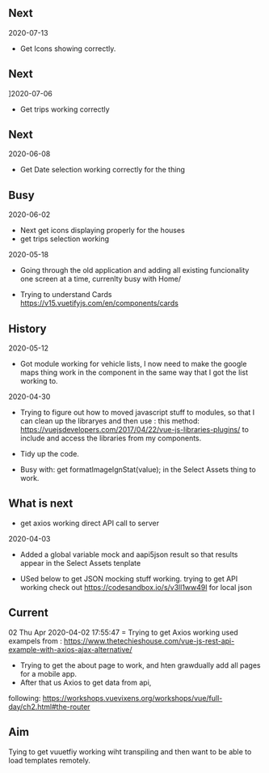 ## Next
2020-07-13
- Get Icons showing correctly. 

## Next
]2020-07-06
- Get trips working correctly

## Next

2020-06-08

- Get Date selection working correctly for the thing

## Busy

2020-06-02

- Next get icons displaying properly for the houses
- get trips selection working

2020-05-18

- Going through the old application and adding all existing funcionality one screen at a time,
  currenlty busy with Home/

- Trying to understand Cards
  https://v15.vuetifyjs.com/en/components/cards

## History

2020-05-12

- Got module working for vehicle lists, I now need to make the google maps thing work in the component
  in the same way that I got the list working
  to.

2020-04-30

- Trying to figure out how to moved javascript stuff to modules, so that I can clean
  up the libraryes and then use : this method: https://vuejsdevelopers.com/2017/04/22/vue-js-libraries-plugins/
  to include and access the libraries from my components.

- Tidy up the code.
- Busy with: get formatImageIgnStat(value); in the Select Assets thing to work.

## What is next

- get axios working direct API call to server

2020-04-03

- Added a global variable mock and aapi5json result so that results appear in the
  Select Assets tenplate

- USed below to get JSON mocking stuff working. trying to get API working
  check out https://codesandbox.io/s/v3ll1ww49l for local json

## Current

02 Thu Apr 2020-04-02 17:55:47
= Trying to get Axios working used exampels from :
https://www.thetechieshouse.com/vue-js-rest-api-example-with-axios-ajax-alternative/

- Trying to get the about page to work, and hten grawdually add all pages
  for a mobile app.
- After that us Axios to get data from api,

following:
https://workshops.vuevixens.org/workshops/vue/full-day/ch2.html#the-router

## Aim

Tying to get vuuetfiy working wiht transpiling and then want to be able to load templates remotely.
